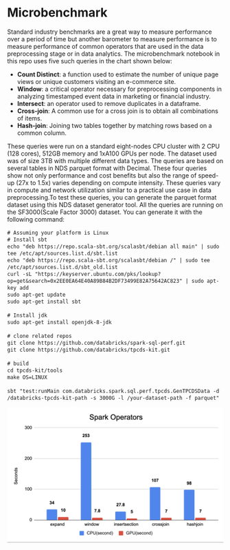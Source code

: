 # Microbenchmark

Standard industry benchmarks are a great way to measure performance over 
a period of time but another barometer to measure performance is to measure
performance of common operators that are used in the data preprocessing stage or in data analytics.
The microbenchmark notebook in this repo uses five such queries in the chart shown below:

- **Count Distinct**: a function used to estimate the number of unique page views or 
  unique customers visiting an e-commerce site.
- **Window**: a critical operator necessary for preprocessing components in analyzing
  timestamped event data in marketing or financial industry.
- **Intersect**: an operator used to remove duplicates in a dataframe.
- **Cross-join**: A common use for a cross join is to obtain all combinations of items.
- **Hash-join**: Joining two tables together by matching rows based on a common column.

These queries were run on a standard eight-nodes CPU cluster with 2 CPU (128 cores),
512GB memory and 1xA100 GPUs per node. The dataset used was of size 3TB with multiple different data types.
The queries are based on several tables in NDS parquet format with Decimal. 
These four queries show not only performance and cost benefits but also the range of
speed-up (27x to 1.5x) varies depending on compute intensity. 
These queries vary in compute and network utilization similar to a practical use case in
data preprocessing.To test these queries, you can generate the parquet format dataset using
this NDS dataset generator tool. All the queries are running on the SF3000(Scale Factor 3000) dataset.
You can generate it with the following command:
```
# Assuming your platform is Linux
# Install sbt
echo "deb https://repo.scala-sbt.org/scalasbt/debian all main" | sudo tee /etc/apt/sources.list.d/sbt.list
echo "deb https://repo.scala-sbt.org/scalasbt/debian /" | sudo tee /etc/apt/sources.list.d/sbt_old.list
curl -sL "https://keyserver.ubuntu.com/pks/lookup?op=get&search=0x2EE0EA64E40A89B84B2DF73499E82A75642AC823" | sudo apt-key add
sudo apt-get update
sudo apt-get install sbt

# Install jdk 
sudo apt-get install openjdk-8-jdk

# clone related repos
git clone https://github.com/databricks/spark-sql-perf.git
git clone https://github.com/databricks/tpcds-kit.git

# build 
cd tpcds-kit/tools
make OS=LINUX

sbt "test:runMain com.databricks.spark.sql.perf.tpcds.GenTPCDSData -d /databricks-tpcds-kit-path -s 3000G -l /your-dataset-path -f parquet"
```

![microbenchmark-speedup](/docs/img/guides/microbm.png)
